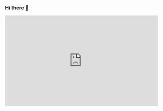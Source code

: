 ### Hi there 👋

<iframe width="100%" height="300" scrolling="no" frameborder="no" allow="autoplay" src="https://w.soundcloud.com/player/?url=https%3A//api.soundcloud.com/tracks/1764862005&color=%231e2237&auto_play=false&hide_related=true&show_comments=false&show_user=true&show_reposts=false&show_teaser=false&visual=true"></iframe>